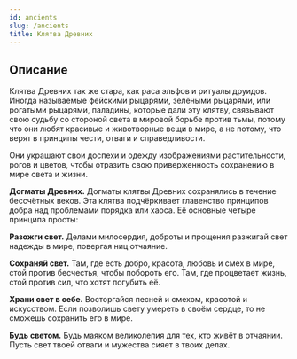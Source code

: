 ```yaml
---
id: ancients
slug: /ancients
title: Клятва Древних
---
```

## Описание
Клятва Древних так же стара, как раса эльфов и ритуалы друидов. Иногда называемые фейскими рыцарями, зелёными рыцарями, или рогатыми рыцарями, паладины, которые дали эту клятву, связывают свою судьбу со стороной света в мировой борьбе против тьмы, потому что они любят красивые и животворные вещи в мире, а не потому, что верят в принципы чести, отваги и справедливости.

Они украшают свои доспехи и одежду изображениями растительности, рогов и цветов, чтобы отразить свою приверженность сохранению в мире света и жизни.

**Догматы Древних.** Догматы клятвы Древних сохранялись в течение бессчётных веков. Эта клятва подчёркивает главенство принципов добра над проблемами порядка или хаоса. Её основные четыре принципа просты:

**Разожги свет.** Делами милосердия, доброты и прощения разжигай свет надежды в мире, повергая ниц отчаяние.

**Сохраняй свет.** Там, где есть добро, красота, любовь и смех в мире, стой против бесчестья, чтобы побороть его. Там, где процветает жизнь, стой против сил, что хотят погубить её.

**Храни свет в себе.** Восторгайся песней и смехом, красотой и искусством. Если позволишь свету умереть в своём сердце, то не сможешь сохранить его в мире.

**Будь светом.** Будь маяком великолепия для тех, кто живёт в отчаянии. Пусть свет твоей отваги и мужества сияет в твоих делах.